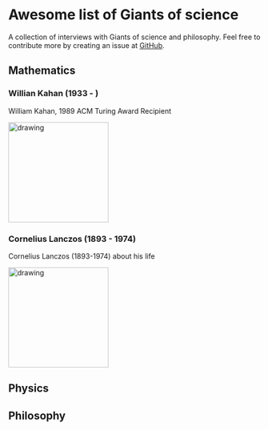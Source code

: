 # Awesome list of Giants of science

A collection of interviews with Giants of science and philosophy.
Feel free to contribute more by creating an issue at [GitHub](https://github.com/michalhabera/shouldersofgiants/issues).

## Mathematics

### Willian Kahan (1933 - )

William Kahan, 1989 ACM Turing Award Recipient

<a href="http://www.youtube.com/watch?v=smrs6FfnCzs" target="_blank" rel="noopener noreferrer">
    <img src="http://img.youtube.com/vi/smrs6FfnCzs/0.jpg" alt="drawing" width="200"/>
</a>

### Cornelius Lanczos (1893 - 1974)

Cornelius Lanczos (1893-1974) about his life

<a href="http://www.youtube.com/watch?v=PO6xtSxB5Vg" target="_blank" rel="noopener noreferrer">
    <img src="http://img.youtube.com/vi/PO6xtSxB5Vg/0.jpg" alt="drawing" width="200"/>
</a>

## Physics

## Philosophy